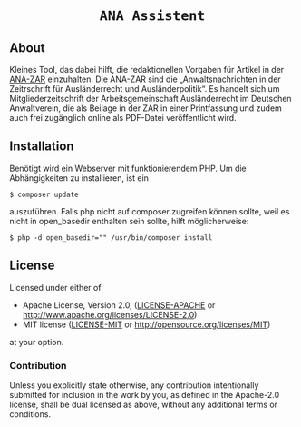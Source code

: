 <div align="center">

  <h1><code>ANA Assistent</code></h1>

</div>

## About

Kleines Tool, das dabei hilft, die redaktionellen Vorgaben für Artikel in der [ANA-ZAR](https://dav-migrationsrecht.de/de/ana-zar) einzuhalten. Die ANA-ZAR sind die „Anwaltsnachrichten in der Zeitrschrift für Ausländerrecht und Ausländerpolitik“. Es handelt sich um Mitgliederzeitschrift der Arbeitsgemeinschaft Ausländerrecht im Deutschen Anwaltverein, die als Beilage in der ZAR in einer Printfassung und zudem auch frei zugänglich online als PDF-Datei veröffentlicht wird.

## Installation

Benötigt wird ein Webserver mit funktionierendem PHP. Um die Abhängigkeiten zu installieren, ist ein

```console
$ composer update
````

auszuführen. Falls php nicht auf composer zugreifen können sollte, weil es nicht in open_basedir enthalten sein sollte, hilft möglicherweise:

```console
$ php -d open_basedir="" /usr/bin/composer install
```

## License

Licensed under either of

* Apache License, Version 2.0, ([LICENSE-APACHE](LICENSE-APACHE) or http://www.apache.org/licenses/LICENSE-2.0)
* MIT license ([LICENSE-MIT](LICENSE-MIT) or http://opensource.org/licenses/MIT)

at your option.

### Contribution

Unless you explicitly state otherwise, any contribution intentionally
submitted for inclusion in the work by you, as defined in the Apache-2.0
license, shall be dual licensed as above, without any additional terms or
conditions.
